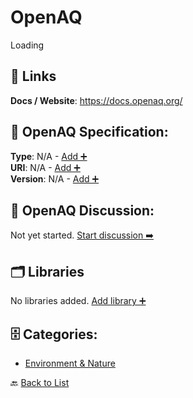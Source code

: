 # OpenAQ

Loading

##  🔗 Links
**Docs / Website**: https://docs.openaq.org/

## 🧬 OpenAQ Specification:
**Type**: N/A - [Add ➕](https://github.com/apis-list/apis-list/edit/main/apis.yaml#14304)  
**URI**: N/A - [Add ➕](https://github.com/apis-list/apis-list/edit/main/apis.yaml#14304)  
**Version**: N/A - [Add ➕](https://github.com/apis-list/apis-list/edit/main/apis.yaml#14304)

## 💬 OpenAQ Discussion:
Not yet started. [Start discussion ➡️](https://github.com/apis-list/apis-list/discussions/new)

## 🗂️ Libraries

No libraries added. [Add library ➕](https://github.com/apis-list/apis-list/edit/main/apis.yaml#14304)    


## 🗄️ Categories:
- [Environment & Nature](https://github.com/apis-list/apis-list#environment--nature-)

🔙  [Back to List](https://github.com/apis-list/apis-list)
